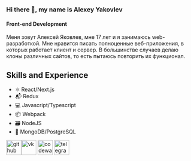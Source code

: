 ### Hi there 👋, my name is Alexey Yakovlev
#### Front-end Development

Меня зовут Алексей Яковлев, мне 17 лет и я занимаюсь web-разработкой. Мне нравится писать полноценные веб-приложения, в которых работает клиент и сервер. В большинстве случаев делаю клоны различных сайтов, то есть пытаюсь повторить их функционал.

## Skills and Experience
* ⚛ React/Next.js
* :mailbox_with_mail: Redux
* 💻 Javascript/Typescript
* 📦 Webpack
* 🗃 NodeJS
* 📑 MongoDB/PostgreSQL

[<img src='https://cdn.jsdelivr.net/npm/simple-icons@3.0.1/icons/github.svg' alt='github' height='40'>](https://github.com/AlexeyYakovlev1)[<img src='https://cdn.jsdelivr.net/npm/simple-icons@3.0.1/icons/vk.svg' alt='vk' height='40'>](https://vk.com/quod_42)  [<img src='https://cdn.jsdelivr.net/npm/simple-icons@3.0.1/icons/codewars.svg' alt='codewars' height='40'>](https://www.codewars.com/users/quod_42)  [<img src='https://cdn.jsdelivr.net/npm/simple-icons@3.0.1/icons/telegram.svg' alt='telegram' height='40'>](https://t.me/quod_42)
